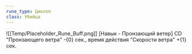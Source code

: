 ```yaml
---
rune_type: Циклоп
class: Убийца
---
```

![[Temp/Placeholder_Rune_Buff.png]]
[Навык - Пронзающий ветер] CD "Пронзающего ветра" -{0} сек., время действия "Скорости ветра" +{1} сек.
